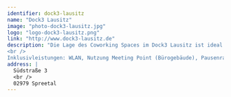 ```yaml
---
identifier: dock3-lausitz
name: "Dock3 Lausitz"
image: "photo-dock3-lausitz.jpg"
logo: "logo-dock3-lausitz.png"
link: "http://www.dock3-lausitz.de"
description: "Die Lage des Coworking Spaces im Dock3 Lausitz ist ideal: mitten in der Lausitz, direkt am Industriepark Schwarze Pumpe: Dienstleister, die einen Termin bei einem der über 120 Unternehmen im Industriepark haben, können ihren Termin vor- und nachbereiten. Durchreisende auf den tangierenden Bundesstraßen B97 und B156, können einen Zwischenstopp einlegen und einen temporären Arbeitsplatz nutzen.
<br />
Inklusivleistungen: WLAN, Nutzung Meeting Point (Bürogebäude), Pausenraum mit Küchenzeile (Werkhalle), Nutzung Beratungsraum Erdgeschoss (2h bei Wochenbuchung, 4h bei Monatsbuchung - abhängig von Verfügbarkeit), abschließbarer Rollcontainer (bei Verfügbarkeit)."
address: |
  Südstraße 3
  <br />
  02979 Spreetal
---
```

